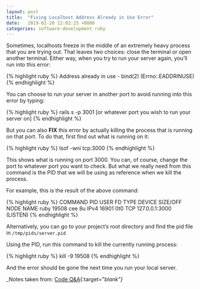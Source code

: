 ```yaml
---
layout: post
title:  "Fixing Localhost Address Already in Use Error"
date:   2019-02-20 12:02:25 +0800
categories: software-development ruby
---
```

Sometimes, localhosts freeze in the middle of an extremely heavy process that you are trying out. That leaves two choices: close the terminal or open another terminal. Either way, when you try to run your server again, you’ll run into this error:

{% highlight ruby %}
Address already in use - bind(2) (Errno::EADDRINUSE)
{% endhighlight %}

You can choose to run your server in another port to avoid running into this error by typing:

{% highlight ruby %}
rails s -p 3001 [or whatever port you wish to run your server on]
{% endhighlight %}

But you can also **FIX** this error by actually killing the process that is running on that port. To do that, first find out what is running on it:

{% highlight ruby %}
lsof -wni tcp:3000
{% endhighlight %}

This shows what is running on port 3000. You can, of course, change the port to whatever port you want to check. But what we really need from this command is the PID that we will be using as reference when we kill the process.

For example, this is the result of the above command:

{% highlight ruby %}
COMMAND  PID  USER   FD   TYPE DEVICE SIZE/OFF NODE NAME
 ruby    19508 cee    8u  IPv4  16901     0t0  TCP 127.0.0.1:3000 (LISTEN)
{% endhighlight %}

Alternatively, you can go to your project’s root directory and find the pid file in `/tmp/pids/server.pid`

Using the PID, run this command to kill the currently running process:

{% highlight ruby %}
kill -9 19508
{% endhighlight %}

And the error should be gone the next time you run your local server.

_Notes taken from: [Code Q&A](https://code.i-harness.com/en/q/1d9a1fe){:target="_blank"}_